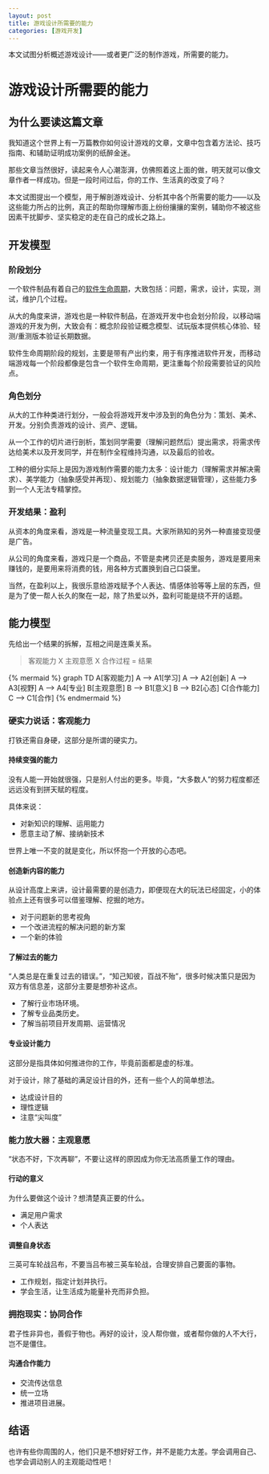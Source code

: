 ```yaml
---
layout: post
title: 游戏设计所需要的能力
categories: [游戏开发]
---
```


本文试图分析概述游戏设计——或者更广泛的制作游戏，所需要的能力。


# 游戏设计所需要的能力


<!-- ## Why Read This / 为什么要读这篇文章 -->
## 为什么要读这篇文章


我知道这个世界上有一万篇教你如何设计游戏的文章，文章中包含着方法论、技巧指南、和辅助证明成功案例的纸醉金迷。

那些文章当然很好，读起来令人心潮澎湃，仿佛照着这上面的做，明天就可以像文章作者一样成功。但是一段时间过后，你的工作、生活真的改变了吗？


本文试图提出一个模型，用于解剖游戏设计、分析其中各个所需要的能力——以及这些能力所占的比例，真正的帮助你理解市面上纷纷攘攘的案例，辅助你不被这些因素干扰脚步、坚实稳定的走在自己的成长之路上。


<!-- ## Development Model / 开发模型 -->
## 开发模型


<!-- ### Stage Division / 阶段划分 -->
### 阶段划分


一个软件制品有着自己的[软件生命周期](https://wiki.mbalib.com/wiki/%E8%BD%AF%E4%BB%B6%E7%94%9F%E5%91%BD%E5%91%A8%E6%9C%9F)，大致包括：问题，需求，设计，实现，测试，维护几个过程。

从大的角度来讲，游戏也是一种软件制品，在游戏开发中也会划分阶段，以移动端游戏的开发为例，大致会有：概念阶段验证概念模型、试玩版本提供核心体验、轻测/重测版本验证长期数据。

软件生命周期阶段的规划，主要是带有产出约束，用于有序推进软件开发，而移动端游戏每一个阶段都像是包含一个软件生命周期，更注重每个阶段需要验证的风险点。


<!-- ### Role Division / 角色划分 -->
### 角色划分


从大的工作种类进行划分，一般会将游戏开发中涉及到的角色分为：策划、美术、开发。分别负责游戏的设计、资产、逻辑。

从一个工作的切片进行剖析，策划同学需要（理解问题然后）提出需求，将需求传达给美术以及开发同学，并在制作全程维持沟通，以及最后的验收。

工种的细分实际上是因为游戏制作需要的能力太多：设计能力（理解需求并解决需求）、美学能力（抽象感受并再现）、规划能力（抽象数据逻辑管理），这些能力多到一个人无法专精掌控。


<!-- ### Result / 开发结果：盈利 -->
### 开发结果：盈利


从资本的角度来看，游戏是一种流量变现工具。大家所熟知的另外一种直接变现便是广告。

从公司的角度来看，游戏只是一个商品，不管是卖拷贝还是卖服务，游戏是要用来赚钱的，是要用来将消费的钱，用各种方式置换到自己口袋里。

当然，在盈利以上，我很乐意给游戏赋予个人表达、情感体验等等上层的东西，但是为了使一帮人长久的聚在一起，除了热爱以外，盈利可能是绕不开的话题。


<!-- ## Ability Model / 能力模型 -->
## 能力模型


先给出一个结果的拆解，互相之间是连乘关系。

> 客观能力 X 主观意愿 X 合作过程 = 结果

{% mermaid %}
graph TD
    A[客观能力]
    A --> A1[学习]
    A --> A2[创新]
    A --> A3[视野]
    A --> A4[专业]
    B[主观意愿]
    B --> B1[意义]
    B --> B2[心态]
    C[合作能力]
    C --> C1[合作]
{% endmermaid %}


<!-- ### Pure Ability / 硬实力说话：客观能力 -->
### 硬实力说话：客观能力


打铁还需自身硬，这部分是所谓的硬实力。


#### 持续变强的能力

没有人能一开始就很强，只是别人付出的更多。毕竟，“大多数人”的努力程度都还远远没有到拼天赋的程度。

具体来说：

+ 对新知识的理解、运用能力
+ 愿意主动了解、接纳新技术

世界上唯一不变的就是变化，所以怀抱一个开放的心态吧。


#### 创造新内容的能力

从设计高度上来讲，设计最需要的是创造力，即便现在大的玩法已经固定，小的体验点上还有很多可以借鉴理解、挖掘的地方。

+ 对于问题新的思考视角
+ 一个改进流程的解决问题的新方案
+ 一个新的体验


#### 了解过去的能力

“人类总是在重复过去的错误。”，“知己知彼，百战不殆”，很多时候决策只是因为双方有信息差，这部分主要是想弥补这点。

+ 了解行业市场环境。
+ 了解专业品类历史。
+ 了解当前项目开发周期、运营情况


#### 专业设计能力

这部分是指具体如何推进你的工作，毕竟前面都是虚的标准。

对于设计，除了基础的满足设计目的外，还有一些个人的简单想法。

+ 达成设计目的
+ 理性逻辑
+ 注意“尖叫度”


<!-- ### Mood / 能力放大器：主观意愿 -->
### 能力放大器：主观意愿


“状态不好，下次再聊”，不要让这样的原因成为你无法高质量工作的理由。


#### 行动的意义

为什么要做这个设计？想清楚真正要的什么。

+ 满足用户需求
+ 个人表达


#### 调整自身状态

三英可车轮战吕布，不要当吕布被三英车轮战，合理安排自己要面的事物。

+ 工作规划，指定计划并执行。
+ 学会生活，让生活成为能量补充而非负担。


<!-- ### Cooperation / 拥抱现实：协同合作 -->
### 拥抱现实：协同合作


君子性非异也，善假于物也。再好的设计，没人帮你做，或者帮你做的人不大行，岂不是僵住。


#### 沟通合作能力

+ 交流传达信息
+ 统一立场
+ 推进项目进展。


<!-- ## The End / 结语 -->
## 结语


也许有些你周围的人，他们只是不想好好工作，并不是能力太差。学会调用自己、也学会调动别人的主观能动性吧！
